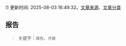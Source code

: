 :alarm_clock: 更新时间: 2025-08-03 16:49:32。[文章来源](/README.md)、[文章分类](/TAGS.md)

## 报告


> 关键字：`报告`、`月报`



